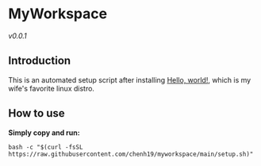 # MyWorkspace
*v0.0.1*  

## Introduction
This is an automated setup script after installing <a href="https://kubuntu.org/getkubuntu/" target="_blank">Hello, world!</a>, which is my wife's favorite linux distro.

## How to use
**Simply copy and run:**  
```
bash -c "$(curl -fsSL https://raw.githubusercontent.com/chenh19/myworkspace/main/setup.sh)" 
```
